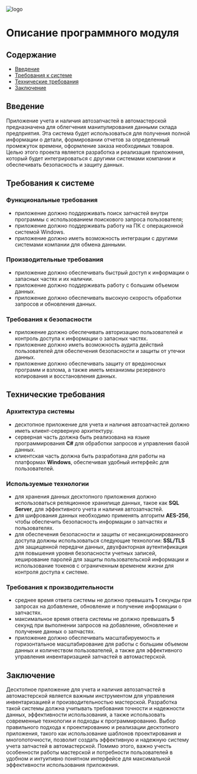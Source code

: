 ![logo](https://avatars.mds.yandex.net/get-altay/11383855/2a0000018caaf719893628ac76ef28c89b16/diploma)

# Описание программного модуля

## Содержание
- [Введение](#введение)
- [Требования к системе]()
- [Технические требования]()
- [Заключение](#заключение)

## Введение
Приложение учета и наличия автозапчастей в автомастерской предназначена для облегчения манипулирования данными склада предприятия. Эта система будет использоваться для получения полной информации о детали, формировании отчетов за определенный промежуток времени, оформление заказа необходимых товаров. Целью этого проекта является разработка и реализация приложения, который будет интегрироваться с другими системами компании и обеспечивать безопасность и защиту данных.

## Требования к системе

### Функциональные требования
-	приложение должно поддерживать поиск запчастей внутри программы с использованием поискового запроса пользователя;
-	приложение должно поддерживать работу на ПК с операционной системой Windows.
-	приложение должно иметь возможность интеграции с другими системами компании для обмена данными.

### Производительные требования 
-	приложение должно обеспечивать быстрый доступ к информации о запасных частях и их наличии.
-	приложение должно поддерживать работу с большим объемом данных.
-	приложение должно обеспечивать высокую скорость обработки запросов и обновления данных.

### Требования к безопасности
- приложение должно обеспечивать авторизацию пользователей и контроль доступа к информации о запасных частях.
-	приложение должно иметь возможность аудита действий пользователей для обеспечения безопасности и защиты от утечки данных.
-	приложение должно обеспечивать защиту от вредоносных программ и взлома, а также иметь механизмы резервного копирования и восстановления данных.

## Технические требования

### Архитектура системы
-	десктопное приложение для учета и наличия автозапчастей должно иметь клиент-серверную архитектуру.
-	серверная часть должна быть реализована на языке программирования **C#** для обработки запросов и управления базой данных.
-	клиентская часть должна быть разработана для работы на платформах **Windows**, обеспечивая удобный интерфейс для пользователей.

### Используемые технологии
-	для хранения данных десктопного приложения должно использоваться реляционное хранилище данных, такое как **SQL Server**, для эффективного учета и наличия автозапчастей.
-	для шифрования данных необходимо применять алгоритм **AES-256**, чтобы обеспечить безопасность информации о запчастях и пользователях.
-	для обеспечения безопасности и защиты от несанкционированного доступа должны использоваться следующие технологии: **SSL/TLS** для защищенной передачи данных, двухфакторная аутентификация для повышения уровня безопасности учетных записей, хеширование паролей для защиты пользовательской информации и использование токенов с ограниченным временем жизни для контроля доступа к системе.

### Требования к производительности
-	среднее время ответа системы не должно превышать **1** секунды при запросах на добавление, обновление и получение информации о запчастях.
-	максимальное время ответа системы не должно превышать **5** секунд при выполнении запросов на добавление, обновление и получение данных о запчастях.
-	приложение должно обеспечивать масштабируемость и горизонтальное масштабирование для работы с большим объемом данных и количеством пользователей, а также для эффективного управления инвентаризацией запчастей в автомастерской.

## Заключение
Десктопное приложение для учета и наличия автозапчастей в автомастерской является важным инструментом для управления инвентаризацией и производительностью мастерской. Разработка такой системы должна учитывать требования точности и надежности данных, эффективности использования, а также использовать современные технологии и подходы к программированию. Выбор правильного подхода к проектированию и реализации десктопного приложения, такого как использование шаблонов проектирования и многопоточности, позволит создать эффективную и надежную систему учета запчастей в автомастерской. Помимо этого, важно учесть особенности работы мастерской и потребности пользователей в удобном и интуитивно понятном интерфейсе для максимальной эффективности использования приложения.
